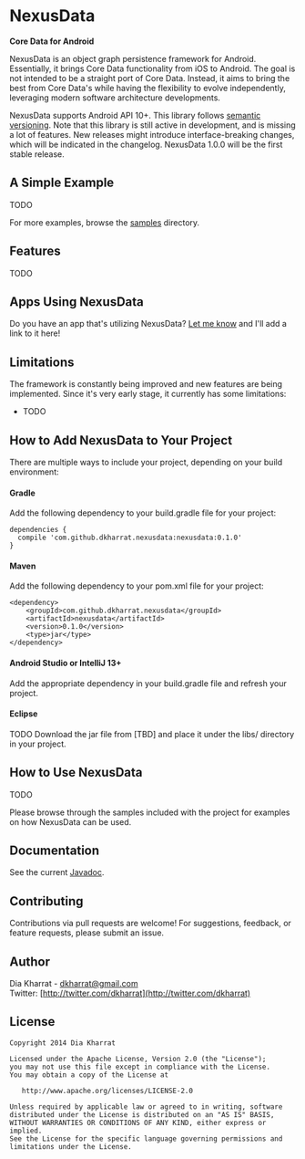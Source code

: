 NexusData
===========
**Core Data for Android**

NexusData is an object graph persistence framework for Android. Essentially, it brings Core Data functionality from
iOS to Android. The goal is not intended to be a straight port of Core Data. Instead, it aims to bring the best from
Core Data's while having the flexibility to evolve independently, leveraging modern software architecture developments.

NexusData supports Android API 10+. This library follows [semantic versioning](http://semver.org/). Note that this
library is still active in development, and is missing a lot of features. New releases might introduce
interface-breaking changes, which will be indicated in the changelog. NexusData 1.0.0 will be the first stable release.

A Simple Example
----------------
TODO

For more examples, browse the [samples](http://github.com/dkharrat/NexusData/tree/master/samples) directory.

Features
--------
TODO

Apps Using NexusData
----------------------
Do you have an app that's utilizing NexusData? [Let me know](mailto:dkharrat@gmail.com) and I'll add a link to it here!

Limitations
----------------
The framework is constantly being improved and new features are being implemented. Since it's very early stage, it
currently has some limitations:

* TODO

How to Add NexusData to Your Project
--------------------------------------
There are multiple ways to include your project, depending on your build environment:

#### Gradle

Add the following dependency to your build.gradle file for your project:

    dependencies {
      compile 'com.github.dkharrat.nexusdata:nexusdata:0.1.0'
    }

#### Maven

Add the following dependency to your pom.xml file for your project:

    <dependency>
        <groupId>com.github.dkharrat.nexusdata</groupId>
        <artifactId>nexusdata</artifactId>
        <version>0.1.0</version>
        <type>jar</type>
    </dependency>

#### Android Studio or IntelliJ 13+

Add the appropriate dependency in your build.gradle file and refresh your project.

#### Eclipse

TODO
Download the jar file from [TBD] and place it under the libs/ directory in your project.

How to Use NexusData
----------------------
TODO

Please browse through the samples included with the project for examples on how NexusData can be used.

Documentation
-------------
See the current [Javadoc](http://dkharrat.github.io/NexusData/javadoc/).

Contributing
------------
Contributions via pull requests are welcome! For suggestions, feedback, or feature requests, please submit an issue.

Author
------
Dia Kharrat - dkharrat@gmail.com<br/>
Twitter: [http://twitter.com/dkharrat](http://twitter.com/dkharrat)

License
-------
    Copyright 2014 Dia Kharrat

    Licensed under the Apache License, Version 2.0 (the "License");
    you may not use this file except in compliance with the License.
    You may obtain a copy of the License at

       http://www.apache.org/licenses/LICENSE-2.0

    Unless required by applicable law or agreed to in writing, software
    distributed under the License is distributed on an "AS IS" BASIS,
    WITHOUT WARRANTIES OR CONDITIONS OF ANY KIND, either express or implied.
    See the License for the specific language governing permissions and
    limitations under the License.

